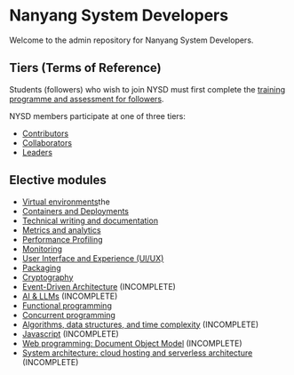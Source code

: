 # Nanyang System Developers

Welcome to the admin repository for Nanyang System Developers.

## Tiers (Terms of Reference)

Students (followers) who wish to join NYSD must first complete the [training programme and assessment for followers](./followers).

NYSD members participate at one of three tiers:
- [Contributors](./contributors)
- [Collaborators](./collaborators)
- [Leaders](./leaders)

## Elective modules

- [Virtual environments](electives/virtual-environments.md)the
- [Containers and Deployments](electives/containers-deployments.md)
- [Technical writing and documentation](electives/technical-writing-documentation.md)
- [Metrics and analytics](electives/metrics-analytics.md)
- [Performance Profiling](electives/performance-profiling.md)
- [Monitoring](electives/monitoring-and-logging.md)
- [User Interface and Experience (UI/UX)](electives/ui-ux.md)
- [Packaging](electives/packaging.md)
- [Cryptography](electives/cryptography.md)
- [Event-Driven Architecture](electives/event-driven-architecture.md) (INCOMPLETE)
- [AI & LLMs](electives/ai-and-llms.md) (INCOMPLETE)
- [Functional programming](electives/functional-programming.md)
- [Concurrent programming](electives/concurrent-programming.md)
- [Algorithms, data structures, and time complexity](electives/algorithms-data-structures-time-complexity.md) (INCOMPLETE)
- [Javascript](electives/javascript.md) (INCOMPLETE)
- [Web programming: Document Object Model](electives/web-programming-dom.md) (INCOMPLETE)
- [System architecture: cloud hosting and serverless architecture](electives/system-architecture-cloud-serverless.md) (INCOMPLETE)
